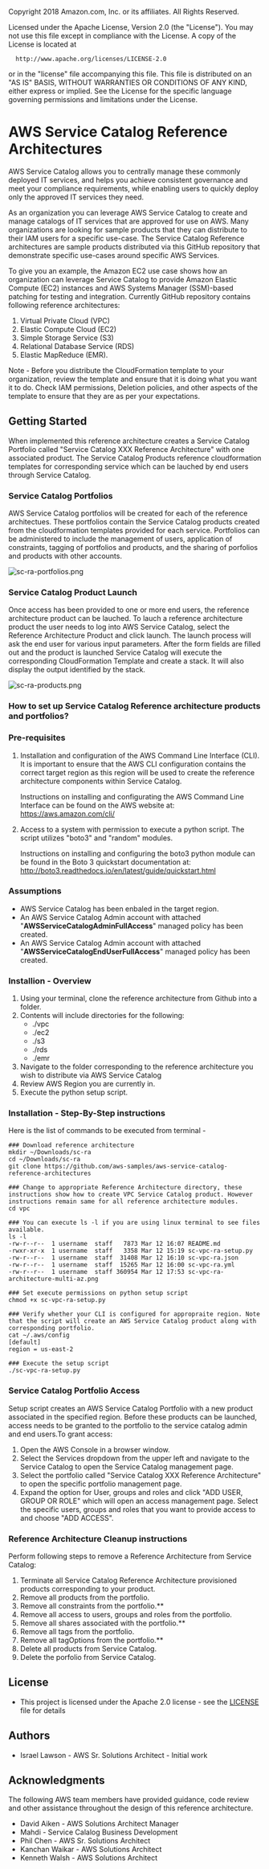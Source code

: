 Copyright 2018 Amazon.com, Inc. or its affiliates. All Rights Reserved.
  
  Licensed under the Apache License, Version 2.0 (the "License").
  You may not use this file except in compliance with the License.
  A copy of the License is located at
  
      http://www.apache.org/licenses/LICENSE-2.0
  
  or in the "license" file accompanying this file. This file is distributed 
  on an "AS IS" BASIS, WITHOUT WARRANTIES OR CONDITIONS OF ANY KIND, either 
  express or implied. See the License for the specific language governing 
  permissions and limitations under the License.

# AWS Service Catalog Reference Architectures

AWS Service Catalog allows you to centrally manage these commonly deployed IT services, and helps you achieve consistent governance and meet your compliance requirements, while enabling users to quickly deploy only the approved IT services they need.

As an organization you can leverage AWS Service Catalog to create and manage catalogs of IT services that are approved for use on AWS. Many organizations are looking for sample products that they can distribute to their IAM users for a specific use-case. The Service Catalog Reference architectures are sample products distributed via this GitHub repository that demonstrate specific use-cases around specific AWS Services. 

To give you an example, the Amazon EC2 use case shows how an organization can leverage Service Catalog to provide Amazon Elastic Compute (EC2) instances and AWS Systems Manager (SSM)-based patching for testing and integration. Currently GitHub repository contains following reference architectures: 
 1. Virtual Private Cloud (VPC)
 2. Elastic Compute Cloud (EC2)
 3. Simple Storage Service (S3)
 4. Relational Database Service (RDS)
 5. Elastic MapReduce (EMR).  

Note - Before you distribute the CloudFormation template to your organization, review the template and ensure that it is doing what you want it to do. Check IAM permissions, Deletion policies, and other aspects of the template to ensure that they are as per your expectations.

## Getting Started

When implemented this reference architecture creates a Service Catalog Portfolio called "Service Catalog XXX Reference Architecture" with one associated product.  The Service Catalog Products reference cloudformation templates for corresponding service which can be lauched by end users through Service Catalog.    

### Service Catalog Portfolios

AWS Service Catalog portfolios will be created for each of the reference architectues.  These portfolios contain the Service Catalog products created from the cloudformation templates provided for each service.  Portfolios can be administered to include the management of users, application of constraints, tagging of portfolios and products, and the sharing of porfolios and products with other accounts.

![sc-ra-portfolios.png](sc-ra-portfolios.png)

### Service Catalog Product Launch

Once access has been provided to one or more end users, the reference architecture product can be lauched.  To lauch a reference architecture product the user needs to log into AWS Service Catalog, select the Reference Architecture Product and click launch.  The launch process will ask the end user for various input parameters.  After the form fields are filled out and the product is launched Service Catalog will execute the corresponding CloudFormation Template and create a stack. It will also display the output identified by the stack.  

![sc-ra-products.png](sc-ra-products.png)

### How to set up Service Catalog Reference architecture products and portfolios?

### Pre-requisites

1. Installation and configuration of the AWS Command Line Interface (CLI).  It is important to ensure that the AWS CLI configuration contains the correct target region as this region will be used to create the reference architecture components within Service Catalog.

    Instructions on installing and configurating the AWS Command Line Interface can be found on the AWS website at: https://aws.amazon.com/cli/

2. Access to a system with permission to execute a python script. The script utilizes "boto3" and "random" modules.

    Instructions on installing and configuring the boto3 python module can be found in the Boto 3 quickstart documentation at: http://boto3.readthedocs.io/en/latest/guide/quickstart.html

### Assumptions

* AWS Service Catalog has been enbaled in the target region.
* An AWS Service Catalog Admin account with attached "**AWSServiceCatalogAdminFullAccess**" managed policy has been created.
* An AWS Service Catalog Admin account with attached "**AWSServiceCatalogEndUserFullAccess**" managed policy has been created.

### Installion - Overview

1. Using your terminal, clone the reference architecture from Github into a folder.
2. Contents will include directories for the following:
    * ./vpc 
    * ./ec2
    * ./s3
    * ./rds
    * ./emr
3. Navigate to the folder corresponding to the reference architecture you wish to distribute via AWS Service Catalog
4. Review AWS Region you are currently in.
5. Execute the python setup script.

### Installation -  Step-By-Step instructions
Here is the list of commands to be executed from terminal - 
```text
### Download reference architecture
mkdir ~/Downloads/sc-ra
cd ~/Downloads/sc-ra
git clone https://github.com/aws-samples/aws-service-catalog-reference-architectures       

### Change to appropriate Reference Architecture directory, these instructions show how to create VPC Service Catalog product. However instructions remain same for all reference architecture modules.
cd vpc      

### You can execute ls -l if you are using linux terminal to see files available.
ls -l
-rw-r--r--  1 username  staff   7873 Mar 12 16:07 README.md
-rwxr-xr-x  1 username  staff   3358 Mar 12 15:19 sc-vpc-ra-setup.py
-rw-r--r--  1 username  staff  31408 Mar 12 16:10 sc-vpc-ra.json
-rw-r--r--  1 username  staff  15265 Mar 12 16:00 sc-vpc-ra.yml
-rw-r--r--  1 username  staff 360954 Mar 12 17:53 sc-vpc-ra-architecture-multi-az.png

### Set execute permissions on python setup script
chmod +x sc-vpc-ra-setup.py 

### Verify whether your CLI is configured for appropraite region. Note that the script will create an AWS Service Catalog product along with corresponding portfolio. 
cat ~/.aws/config
[default]
region = us-east-2

### Execute the setup script 
./sc-vpc-ra-setup.py 
```

### Service Catalog Portfolio Access

Setup script creates an AWS Service Catalog Portfolio with a new product associated in the specified region.  Before these products can be launched, access needs to be granted to the portfolio to the service catalog admin and end users.To grant access:

1. Open the AWS Console in a browser window.
2. Select the Services dropdown from the upper left and navigate to the Service Catalog to open the Service Catalog management page.
3. Select the portfolio called "Service Catalog XXX Reference Architecture" to open the specific portfolio management page.
4. Expand the option for User, groups and roles and click "ADD USER, GROUP OR ROLE" which will open an access management page.  Select the specific users, groups and roles that you want to provide access to and choose "ADD ACCESS".


### Reference Architecture Cleanup instructions

Perform following steps to remove a Reference Architecture from Service Catalog:

1. Terminate all Service Catalog Reference Architecture provisioned products corresponding to your product.
2. Remove all products from the portfolio.
3. Remove all constraints from the portfolio.**
3. Remove all access to users, groups and roles from the portfolio.
4. Remove all shares associated with the portfolio.**
4. Remove all tags from the portfolio.
5. Remove all tagOptions from the portfolio.**
5. Delete all products from Service Catalog.
5. Delete the porfolio from Service Catalog.


## License

* This project is licensed under the Apache 2.0 license - see the [LICENSE](LICENSE) file for details

## Authors

* Israel Lawson - AWS Sr. Solutions Architect - Initial work

## Acknowledgments

The following AWS team members have provided guidance, code review and other assistance throughout the design of this reference architecture.

* David Aiken - AWS Solutions Architect Manager
* Mahdi - Service Calalog Business Development
* Phil Chen - AWS Sr. Solutions Architect
* Kanchan Waikar - AWS Solutions Architect
* Kenneth Walsh - AWS Solutions Architect
